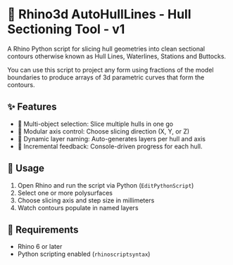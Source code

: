 # 🧭 Rhino3d AutoHullLines - Hull Sectioning Tool - v1

A Rhino Python script for slicing hull geometries into clean sectional contours otherwise known as Hull Lines, Waterlines, Stations and Buttocks.

You can use this script to project any form using fractions of the model boundaries to produce arrays of 3d parametric curves that form the contours.

## ✨ Features

- 🔹 Multi-object selection: Slice multiple hulls in one go
- 🔹 Modular axis control: Choose slicing direction (X, Y, or Z)
- 🔹 Dynamic layer naming: Auto-generates layers per hull and axis
- 🔹 Incremental feedback: Console-driven progress for each hull.

## 🚀 Usage

1. Open Rhino and run the script via Python (`EditPythonScript`)
2. Select one or more polysurfaces
3. Choose slicing axis and step size in millimeters
4. Watch contours populate in named layers

## 🧩 Requirements

- Rhino 6 or later
- Python scripting enabled (`rhinoscriptsyntax`)
